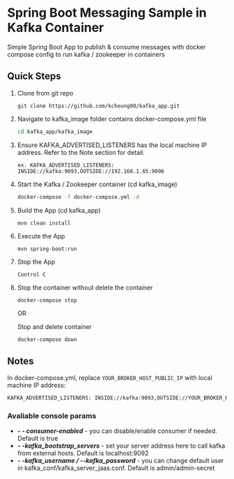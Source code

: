 # Spring Boot Messaging Sample in Kafka Container

Simple Spring Boot App to publish & consume messages with docker compose config to run kafka / zookeeper in containers

## Quick Steps
1. Clone from git repo
   ```
   git clone https://github.com/kcheung00/kafka_app.git
   ```
2. Navigate to kafka_image folder contains docker-compose.yml file
   ```sh
   cd kafka_app/kafka_image
   ```
3. Ensure KAFKA_ADVERTISED_LISTENERS has the local machine IP address. Refer to the Note section for detail.
   ```
   ex. KAFKA_ADVERTISED_LISTENERS: INSIDE://kafka:9093,OUTSIDE://192.168.1.65:9096
   ```
4. Start the Kafka / Zookeeper container (cd kafka_image)
   ```sh
   docker-compose -f docker-compose.yml -d
   ```
5. Build the App (cd kafka_app)
   ```sh
   mvn clean install
   ```
6. Execute the App
   ```
   mvn spring-boot:run
   ```
7. Stop the App
   ```
   Control C
   ```
8. Stop the container without delete the container
   ```
   docker-compose stop
   ```
   OR

   Stop and delete container
   ```
   docker-compose down
   ```


## Notes
In docker-compose.yml, replace `YOUR_BROKER_HOST_PUBLIC_IP` with local machine IP address:
```sh
KAFKA_ADVERTISED_LISTENERS: INSIDE://kafka:9093,OUTSIDE://YOUR_BROKER_HOST_PUBLIC_IP:9092
```

### Avaliable console params 

* ***- - consumer-enabled*** - you can disable/enable consumer if needed. Default is true
* ***- -kafka_bootstrap_servers*** - set your server address here to call kafka from external hosts. Default is localhost:9092
* ***- -kafka_username / --kafka_password*** - you can change default user in kafka_conf/kafka_server_jaas.conf. Default is admin/admin-secret